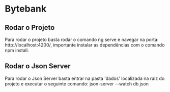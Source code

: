 # Bytebank

## Rodar o Projeto

Para rodar o projeto basta rodar o comando ng serve e navegar na porta: http://localhost:4200/, importante instalar as dependências com o comando npm install.

## Rodar o Json Server

Para rodar o Json Server basta entrar na pasta 'dados' localizada na raiz do projeto e executar o seguinte comando: json-server --watch db.json

